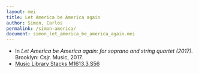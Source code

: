 ```yaml
---
layout: mei
title: Let America be America again
author: Simon, Carlos
permalink: /simon-america/
document: simon_let_america_be_america_again.mei
---
```


- In *Let America be America again: for soprano and string quartet (2017).* Brooklyn: Csjr. Music, 2017.
- <a href="https://tufts-primo.hosted.exlibrisgroup.com/permalink/f/bnf7qa/01TUN_ALMA21278577910003851" target="_blank">Music Library Stacks M1613.3.S56</a>
